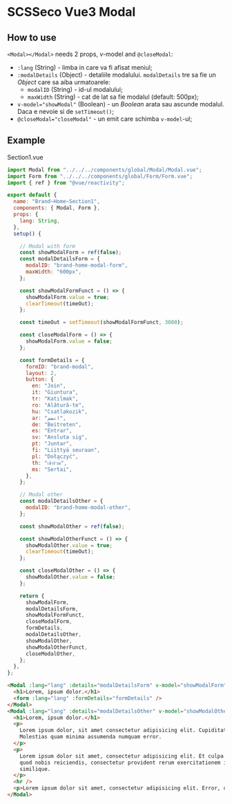 # SCSSeco Vue3 Modal

## How to use

`<Modal></Modal>` needs 2 props, v-model and `@closeModal`:

- `:lang` (String) - limba in care va fi afisat meniul;
- `:modalDetails` (Object) - detaliile modalului. `modalDetails` tre sa fie un _Object_ care sa aiba urmatoarele:
	- `modalID` (String) - id-ul modalului; 
	- `maxWidth` (String) - cat de lat sa fie modalul (default: 500px);
- `v-model="showModal"` (Boolean) - un _Boolean_ arata sau ascunde modalul. Daca e nevoie si de `setTimeout()`;
- `@closeModal="closeModal"` - un emit care schimba `v-model`-ul;

## Example

Section1.vue

```javascript
import Modal from "../../../components/global/Modal/Modal.vue";
import Form from "../../../components/global/Form/Form.vue";
import { ref } from "@vue/reactivity";

export default {
  name: "Brand~Home~Section1",
  components: { Modal, Form },
  props: {
    lang: String,
  },
  setup() {

    // Modal with form
    const showModalForm = ref(false);
    const modalDetailsForm = {
      modalID: "brand-home-modal-form",
      maxWidth: "600px",
    };

    const showModalFormFunct = () => {
      showModalForm.value = true;
      clearTimeout(timeOut);
    };

    const timeOut = setTimeout(showModalFormFunct, 3000);

    const closeModalForm = () => {
      showModalForm.value = false;
    };

    const formDetails = {
      formID: "brand-modal",
      layout: 2,
      button: {
        en: "Join",
        it: "Giuntura",
        tr: "Katılmak",
        ro: "Alătură-te",
        hu: "Csatlakozik",
        ar: "انضم",
        de: "Beitreten",
        es: "Entrar",
        sv: "Ansluta sig",
        pt: "Juntar",
        fi: "Liittyä seuraan",
        pl: "Dołączyć",
        th: "เข้าร่วม",
        ms: "Sertai",
      },
    };

    // Modal other
    const modalDetailsOther = {
      modalID: "brand-home-modal-other",
    };

    const showModalOther = ref(false);

    const showModalOtherFunct = () => {
      showModalOther.value = true;
      clearTimeout(timeOut);
    };

    const closeModalOther = () => {
      showModalOther.value = false;
    };

    return {
      showModalForm,
      modalDetailsForm,
      showModalFormFunct,
      closeModalForm,
      formDetails,
      modalDetailsOther,
      showModalOther,
      showModalOtherFunct,
      closeModalOther,
    };
  },
};
```

```html
<Modal :lang="lang" :details="modalDetailsForm" v-model="showModalForm" @closeModal="closeModalForm">
  <h1>Lorem, ipsum dolor.</h1>
  <form :lang="lang" :formDetails="formDetails" />
</Modal>
<Modal :lang="lang" :details="modalDetailsOther" v-model="showModalOther" @closeModal="closeModalOther">
  <h1>Lorem, ipsum dolor.</h1>
  <p>
    Lorem ipsum dolor, sit amet consectetur adipisicing elit. Cupiditate asperiores culpa fuga corporis excepturi?
    Molestias quam minima assumenda numquam error.
  </p>
  <p>
    Lorem ipsum dolor sit amet, consectetur adipisicing elit. Et culpa perspiciatis similique eum hic earum adipisci
    quod nobis reiciendis, consectetur provident rerum exercitationem impedit quia incidunt dicta nesciunt. Nesciunt,
    similique.
  </p>
  <hr />
  <p>Lorem ipsum dolor sit amet, consectetur adipisicing elit. Error, ducimus.</p>
</Modal>
```
